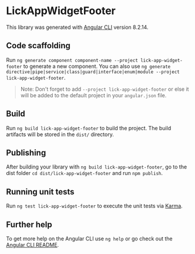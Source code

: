 # LickAppWidgetFooter

This library was generated with [Angular CLI](https://github.com/angular/angular-cli) version 8.2.14.

## Code scaffolding

Run `ng generate component component-name --project lick-app-widget-footer` to generate a new component. You can also use `ng generate directive|pipe|service|class|guard|interface|enum|module --project lick-app-widget-footer`.
> Note: Don't forget to add `--project lick-app-widget-footer` or else it will be added to the default project in your `angular.json` file. 

## Build

Run `ng build lick-app-widget-footer` to build the project. The build artifacts will be stored in the `dist/` directory.

## Publishing

After building your library with `ng build lick-app-widget-footer`, go to the dist folder `cd dist/lick-app-widget-footer` and run `npm publish`.

## Running unit tests

Run `ng test lick-app-widget-footer` to execute the unit tests via [Karma](https://karma-runner.github.io).

## Further help

To get more help on the Angular CLI use `ng help` or go check out the [Angular CLI README](https://github.com/angular/angular-cli/blob/master/README.md).
